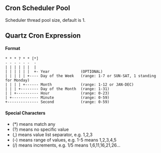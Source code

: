 
## Cron Scheduler Pool
Scheduler thread pool size, default is 1.

## Quartz Cron Expression

#### Format
```
* * * ? * * [*]
- - - - - -  -
| | | | | |  |
| | | | | |  +- Year              (OPTIONAL)
| | | | | +---- Day of the Week   (range: 1-7 or SUN-SAT, 1 standing for Monday)
| | | | +------ Month             (range: 1-12 or JAN-DEC)
| | | +-------- Day of the Month  (range: 1-31)
| | +---------- Hour              (range: 0-23)
| +------------ Minute            (range: 0-59)
+-------------- Second            (range: 0-59)
```

#### Special Characters
* (*) means match any
* (?) means no specific value
* (,) means value list separator, e.g. 1,2,3
* (-) means range of values, e.g. 1-5 means 1,2,3,4,5
* (/) means increments, e.g. 1/5 means 1,6,11,16,21,26...
